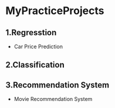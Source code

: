 # MyPracticeProjects
## 1.Regresstion
- Car Price Prediction

## 2.Classification

## 3.Recommendation System
- Movie Recommendation System

